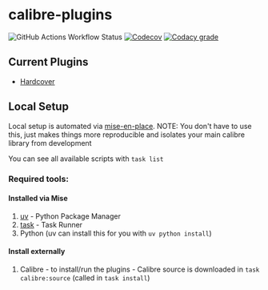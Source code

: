# calibre-plugins

![GitHub Actions Workflow Status](https://img.shields.io/github/actions/workflow/status/RobBrazier/calibre-plugins/build.yaml)
[![Codecov](https://img.shields.io/codecov/c/gh/RobBrazier/calibre-plugins)](https://app.codecov.io/gh/RobBrazier/calibre-plugins)
[![Codacy grade](https://img.shields.io/codacy/grade/11d6e5b88f054995b0321f5437042cf4)](https://app.codacy.com/gh/RobBrazier/calibre-plugins/dashboard)


## Current Plugins

- [Hardcover](./plugins/hardcover/)

## Local Setup

Local setup is automated via [mise-en-place](https://mise.jdx.dev/).
NOTE: You don't have to use this, just makes things more reproducible and
isolates your main calibre library from development

You can see all available scripts with `task list`

### Required tools:

#### Installed via Mise
1. [uv](https://docs.astral.sh/uv/) - Python Package Manager
2. [task](https://taskfile.dev/) - Task Runner
4. Python (uv can install this for you with `uv python install`)

#### Install externally
1. Calibre - to install/run the plugins - Calibre source is downloaded in
   `task calibre:source` (called in `task install`)
